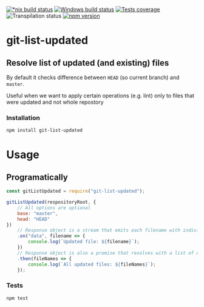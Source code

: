 [![*nix build status][nix-build-image]][nix-build-url]
[![Windows build status][win-build-image]][win-build-url]
[![Tests coverage][cov-image]][cov-url]
![Transpilation status][transpilation-image]
[![npm version][npm-image]][npm-url]

# git-list-updated

## Resolve list of updated (and existing) files

By default it checks difference between `HEAD` (so current branch) and `master`.

Useful when we want to apply certain operations (e.g. lint) only to files that were updated and not whole repostory

### Installation

```bash
npm install git-list-updated
```

# Usage

## Programatically

```javascript
const gitListUpdated = require("git-list-updated");

gitListUpdated(respositoryRoot, {
	// All options are optional
	base: "master",
	head: "HEAD"
})
	// Response object is a stream that emits each filename with individual data event
	.on("data", filename => {
		console.log(`Updated file: ${filename}`);
	})
	// Response object is also a promise that resolves with a list of updated files
	.then(fileNames => {
		console.log(`All updated files: ${fileNames}`);
	});
```

### Tests

```bash
npm test
```

[nix-build-image]: https://semaphoreci.com/api/v1/medikoo-org/git-list-updated/branches/master/shields_badge.svg
[nix-build-url]: https://semaphoreci.com/medikoo-org/git-list-updated
[win-build-image]: https://ci.appveyor.com/api/projects/status/bj6qtpvem7rqgoas?svg=true
[win-build-url]: https://ci.appveyor.com/api/project/medikoo/git-list-updated
[cov-image]: https://img.shields.io/codecov/c/github/medikoo/git-list-updated.svg
[cov-url]: https://codecov.io/gh/medikoo/git-list-updated
[transpilation-image]: https://img.shields.io/badge/transpilation-free-brightgreen.svg
[npm-image]: https://img.shields.io/npm/v/git-list-updated.svg
[npm-url]: https://www.npmjs.com/package/git-list-updated
